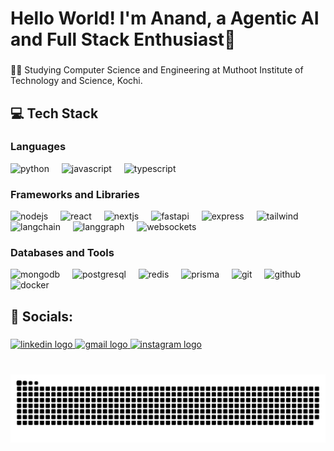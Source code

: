 <h1 align="left">Hello World! I'm Anand, a Agentic AI and Full Stack Enthusiast👋</h1>

###

<p align="left">🧑‍💻 Studying Computer Science and Engineering at Muthoot Institute of Technology and Science, Kochi.</p>

###

<h2 align="left">💻 Tech Stack</h2>

### Languages
<div align="left">
  <img src="https://cdn.jsdelivr.net/gh/devicons/devicon/icons/python/python-original.svg" height="35" alt="python" />
  <img width="12"/>
  <img src="https://cdn.jsdelivr.net/gh/devicons/devicon/icons/javascript/javascript-original.svg" height="35" alt="javascript"/>
  <img width="12"/>
  <img src="https://cdn.jsdelivr.net/gh/devicons/devicon/icons/typescript/typescript-original.svg" height="35" alt="typescript"/>
</div>

### Frameworks and Libraries
<div align="left">
  <img src="https://cdn.jsdelivr.net/gh/devicons/devicon/icons/nodejs/nodejs-original.svg" height="35" alt="nodejs"/>
  <img width="12"/>
  <img src="https://cdn.jsdelivr.net/gh/devicons/devicon/icons/react/react-original.svg" height="35" alt="react"/>
  <img width="12"/>
  <img src="https://cdn.jsdelivr.net/gh/devicons/devicon/icons/nextjs/nextjs-original.svg" height="35" alt="nextjs"/>
  <img width="12"/>
  <img src="https://cdn.jsdelivr.net/gh/devicons/devicon/icons/fastapi/fastapi-original.svg" height="35" alt="fastapi"/>
  <img width="12"/>
  <img src="https://cdn.jsdelivr.net/gh/devicons/devicon/icons/express/express-original.svg" height="35" alt="express"/>
  <img width="12"/>
  <img src="https://cdn.jsdelivr.net/gh/devicons/devicon/icons/tailwindcss/tailwindcss-plain.svg" height="35" alt="tailwind"/>
  <img width="12"/>
  <img src="https://img.shields.io/badge/LangChain-black?style=for-the-badge&logo=chainlink&logoColor=white" height="35" alt="langchain"/>
  <img width="12"/>
  <img src="https://img.shields.io/badge/LangGraph-0A66C2?style=for-the-badge&logo=graphql&logoColor=white" height="35" alt="langgraph"/>
  <img width="12"/>
  <img src="https://img.shields.io/badge/WebSockets-333333?style=for-the-badge&logo=socket.io&logoColor=white" height="35" alt="websockets"/>
</div>

### Databases and Tools
<div align="left">
  <img src="https://cdn.jsdelivr.net/gh/devicons/devicon/icons/mongodb/mongodb-original.svg" height="35" alt="mongodb"/>
  <img width="12"/>
  <img src="https://cdn.jsdelivr.net/gh/devicons/devicon/icons/postgresql/postgresql-original.svg" height="35" alt="postgresql"/>
  <img width="12"/>
  <img src="https://cdn.jsdelivr.net/gh/devicons/devicon/icons/redis/redis-original.svg" height="35" alt="redis"/>
  <img width="12"/>
  <img src="https://cdn.jsdelivr.net/gh/devicons/devicon/icons/prisma/prisma-original.svg" height="35" alt="prisma"/>
  <img width="12"/>
  <img src="https://cdn.jsdelivr.net/gh/devicons/devicon/icons/git/git-original.svg" height="35" alt="git"/>
  <img width="12"/>
  <img src="https://cdn.jsdelivr.net/gh/devicons/devicon/icons/github/github-original.svg" height="35" alt="github"/>
  <img width="12"/>
  <img src="https://cdn.jsdelivr.net/gh/devicons/devicon/icons/docker/docker-original.svg" height="35" alt="docker"/>
</div>



###

<h2 align="left">📲 Socials:</h2>

###

<div align="left">
  <a href="https://www.linkedin.com/in/anand-s106/" target="_blank">
    <img src="https://img.shields.io/static/v1?message=LinkedIn&logo=linkedin&label=&color=0077B5&logoColor=white&labelColor=&style=for-the-badge" height="35" alt="linkedin logo"  />
  </a>
  <a href="mailto:anands2003106@gmail.com" target="_blank">
    <img src="https://img.shields.io/static/v1?message=Gmail&logo=gmail&label=&color=D14836&logoColor=white&labelColor=&style=for-the-badge" height="35" alt="gmail logo"  />
  </a>
  <a href="https://www.instagram.com/iam.anand._" target="_blank">
    <img src="https://img.shields.io/static/v1?message=Instagram&logo=instagram&label=&color=E4405F&logoColor=white&labelColor=&style=for-the-badge" height="35" alt="instagram logo"  />
  </a>
</div>

###

<br clear="both">

<picture>
  <source media="(prefers-color-scheme: dark)" srcset="https://raw.githubusercontent.com/anand-106/anand-106/output/github-snake-dark.svg" />
  <source media="(prefers-color-scheme: light)" srcset="https://raw.githubusercontent.com/anand-106/anand-106/output/github-snake.svg" />
  <img alt="github-snake" src="https://raw.githubusercontent.com/anand-106/anand-106/output/github-snake.svg" />
</picture>

###
